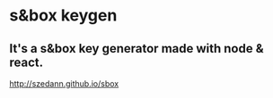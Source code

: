 # s&box keygen
## It's a s&box key generator made with node & react. 
http://szedann.github.io/sbox
